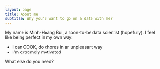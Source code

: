 ```yaml
---
layout: page
title: About me
subtitle: Why you'd want to go on a date with me?
---
```


My name is Minh-Hoang Bui, a soon-to-be data scientist (hopefully). I feel like being perfect in my own way:

- I can COOK, do chores in an unpleasant way
- I'm extremely motivated

What else do you need?

